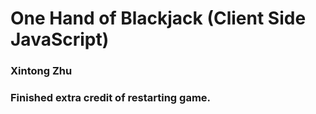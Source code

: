 # One Hand of Blackjack (Client Side JavaScript)

### Xintong Zhu
### Finished extra credit of restarting game.